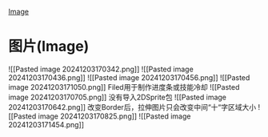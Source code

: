 [Image](file://assets/Scripts/UGUI/Lesson7_Image/Lesson7_Image.cs)
# 图片(Image)
![[Pasted image 20241203170342.png]]
![[Pasted image 20241203170436.png]]
![[Pasted image 20241203170456.png]]
![[Pasted image 20241203171050.png]]
Filed用于制作进度条或技能冷却
![[Pasted image 20241203170705.png]]
没有导入2DSprite包
![[Pasted image 20241203170642.png]]
改变Border后，拉伸图片只会改变中间“十“字区域大小
![[Pasted image 20241203170825.png]]
![[Pasted image 20241203171454.png]]